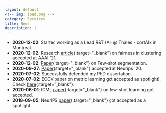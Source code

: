 ```yaml
---
layout: default
<!-- img: ipad.png -->
category: Services
title: News
description: |
---
```

 - **2020-12-02**: Started working as a Lead R&T (AI) @ Thales - cortAIx in Montreal.
 - **2020-12-02**: Research [article](https://arxiv.org/pdf/1906.08207.pdf){:target="_blank"} on fairness in clustering accepted at AAAI '21.
 - **2020-12-02**: [Paper](https://arxiv.org/pdf/2012.06166.pdf){:target="_blank"} on Few-shot segmentation.
 - **2020-09-27**: [Paper](https://arxiv.org/pdf/2008.11297.pdf){:target="_blank"} accepted at Neurips '20.
 - **2020-07-02**: Successfully defended my PhD dissertation.
 - **2020-07-02**: ECCV paper on metric learning got accepted as spotlight!. Check [here](https://arxiv.org/pdf/2003.08983.pdf){:target="_blank"}.
 - **2020-06-01**: ICML [paper](https://arxiv.org/pdf/2006.15486.pdf){:target="_blank"} on few-shot learning got accepted.
 - **2018-09-05**: NeurIPS [paper](https://arxiv.org/pdf/1810.13044.pdf){:target="_blank"} got accepted as a spotlight.
 <!-- - **2017-09-05**: Defended PhD thesis proposal successfully. -->
 <!-- - **2016-05-01**: Started PhD studies supervised by [Prof. Ismail Ben Ayed](https://profs.etsmtl.ca/ibenayed/). -->